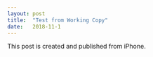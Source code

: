 ```yaml
---
layout: post
title:  "Test from Working Copy"
date:   2018-11-1
---
```

This post is created and published from iPhone. 